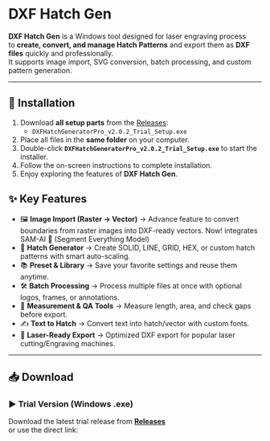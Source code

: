 # DXF Hatch Gen

**DXF Hatch Gen** is a Windows tool designed for laser engraving process  
to **create, convert, and manage Hatch Patterns** and export them as **DXF files** quickly and professionally.  
It supports image import, SVG conversion, batch processing, and custom pattern generation.

---

## 📌 Installation
1. Download **all setup parts** from the [Releases](https://github.com/twanglom/dxf-hatch-gen/releases/tag/V2.0.2):
   - `DXFHatchGeneratorPro_v2.0.2_Trial_Setup.exe`
2. Place all files in the **same folder** on your computer.
3. Double-click **`DXFHatchGeneratorPro_v2.0.2_Trial_Setup.exe`** to start the installer.
4. Follow the on-screen instructions to complete installation.
5. Enjoy exploring the features of **DXF Hatch Gen**.


## ✨ Key Features
- 🖼️ **Image Import (Raster → Vector)**  → Advance feature to convert boundaries from raster images into DXF-ready vectors. Now! integrates SAM-AI 🤖 (Segment Everything Model)
- 🎨 **Hatch Generator** → Create SOLID, LINE, GRID, HEX, or custom hatch patterns with smart auto-scaling.
- 📚 **Preset & Library** → Save your favorite settings and reuse them anytime.
- 🛠️ **Batch Processing** → Process multiple files at once with optional logos, frames, or annotations.
- 📏 **Measurement & QA Tools** → Measure length, area, and check gaps before export.
- ✍️ **Text to Hatch** → Convert text into hatch/vector with custom fonts.
- 💾 **Laser-Ready Export** → Optimized DXF export for popular laser cutting/Engraving machines.

---

## 📥 Download

### ▶️ Trial Version (Windows .exe)
Download the latest trial release from **[Releases](https://github.com/twanglom/dxf-hatch-gen/releases/tag/V2.0.2)**  
or use the direct link:


